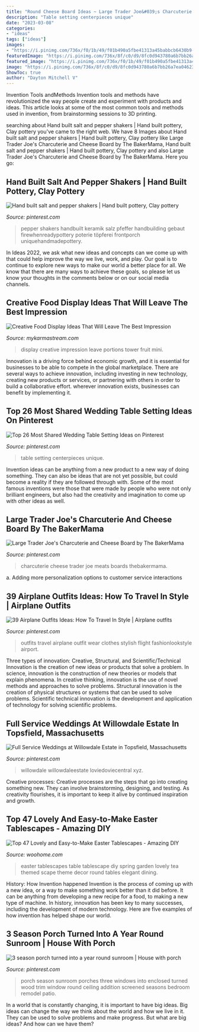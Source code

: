 ```yaml
---
title: "Round Cheese Board Ideas ~ Large Trader Joe&#039;s Charcuterie And Cheese Board By The Bakermama"
description: "Table setting centerpieces unique"
date: "2023-03-08"
categories:
- "ideas"
tags: ["ideas"]
images:
- "https://i.pinimg.com/736x/f0/1b/49/f01b490a5fbe41313a45babbcb6430b9--window-casing-window-trims.jpg"
featuredImage: "https://i.pinimg.com/736x/8f/c0/d9/8fc0d943780a6b7bb26a7ea04623f71e.jpg"
featured_image: "https://i.pinimg.com/736x/f0/1b/49/f01b490a5fbe41313a45babbcb6430b9--window-casing-window-trims.jpg"
image: "https://i.pinimg.com/736x/8f/c0/d9/8fc0d943780a6b7bb26a7ea04623f71e.jpg"
ShowToc: true
author: "Dayton Mitchell V"
---
```



Invention Tools andMethods
Invention tools and methods have revolutionized the way people create and experiment with products and ideas. This article looks at some of the most common tools and methods used in invention, from brainstorming sessions to 3D printing.

	

		
searching about Hand built salt and pepper shakers | Hand built pottery, Clay pottery you've came to the right web. We have 8 Images about Hand built salt and pepper shakers | Hand built pottery, Clay pottery like Large Trader Joe&#039;s Charcuterie and Cheese Board by The BakerMama, Hand built salt and pepper shakers | Hand built pottery, Clay pottery and also Large Trader Joe&#039;s Charcuterie and Cheese Board by The BakerMama. Here you go:
		
    
## Hand Built Salt And Pepper Shakers | Hand Built Pottery, Clay Pottery

<img loading=lazy src="https://i.pinimg.com/736x/d0/07/92/d00792e0b00cebff3a587290ce41df2e.jpg" onerror="this.onerror=null;this.src='https://tse1.mm.bing.net/th?id=OIP.iswkl11MT0JaUdz5ahCTAAHaJ3&amp;pid=15.1';" alt="Hand built salt and pepper shakers | Hand built pottery, Clay pottery">

_Source: pinterest.com_

>pepper shakers handbuilt keramik salz pfeffer handbuilding gebaut firewhenreadypottery poterie töpferei frontporch uniquehandmadepottery. 

	

In Ideas 2022, we ask what new ideas and concepts can we come up with that could help improve the way we live, work, and play. Our goal is to continue to explore new ways to make our world a better place for all. We know that there are many ways to achieve these goals, so please let us know your thoughts in the comments below or on our social media channels.

    
## Creative Food Display Ideas That Will Leave The Best Impression

<img loading=lazy src="https://mykarmastream.com/wp-content/uploads/2017/05/food-display-ideas-10.jpg" onerror="this.onerror=null;this.src='https://tse1.mm.bing.net/th?id=OIP.-Xty1GuYSW2RJzsntdxx7QHaKA&amp;pid=15.1';" alt="Creative Food Display Ideas That Will Leave The Best Impression">

_Source: mykarmastream.com_

>display creative impression leave portions tower fruit mini. 

	

Innovation is a driving force behind economic growth, and it is essential for businesses to be able to compete in the global marketplace. There are several ways to achieve innovation, including investing in new technology, creating new products or services, or partnering with others in order to build a collaborative effort. wherever innovation exists, businesses can benefit by implementing it.

    
## Top 26 Most Shared Wedding Table Setting Ideas On Pinterest

<img loading=lazy src="https://i.pinimg.com/736x/ff/82/4e/ff824e63ee26e200bc04584011d305fc.jpg" onerror="this.onerror=null;this.src='https://tse2.mm.bing.net/th?id=OIP.0nthnQ4AmmLcCwlc7P1_WAHaLG&amp;pid=15.1';" alt="Top 26 Most Shared Wedding Table Setting Ideas on Pinterest">

_Source: pinterest.com_

>table setting centerpieces unique. 

	

Invention ideas can be anything from a new product to a new way of doing something. They can also be ideas that are not yet possible, but could become a reality if they are followed through with. Some of the most famous inventions were those that were made by people who were not only brilliant engineers, but also had the creativity and imagination to come up with other ideas as well.

    
## Large Trader Joe&#039;s Charcuterie And Cheese Board By The BakerMama

<img loading=lazy src="https://i.pinimg.com/736x/3b/0d/87/3b0d8751054ff7d6e0be22b988a166ab.jpg" onerror="this.onerror=null;this.src='https://tse4.mm.bing.net/th?id=OIP._ZA4IeLcng9g6IXR91_WwwHaLH&amp;pid=15.1';" alt="Large Trader Joe&#039;s Charcuterie and Cheese Board by The BakerMama">

_Source: pinterest.com_

>charcuterie cheese trader joe meats boards thebakermama. 

	

a. Adding more personalization options to customer service interactions 

    
## 39 Airplane Outfits Ideas: How To Travel In Style | Airplane Outfits

<img loading=lazy src="https://i.pinimg.com/736x/ab/bd/4b/abbd4b3e8c449f4b216ae58386701294.jpg" onerror="this.onerror=null;this.src='https://tse2.mm.bing.net/th?id=OIP.OYG9IY_zGtk5ajU3sn8CggHaLG&amp;pid=15.1';" alt="39 Airplane Outfits Ideas: How To Travel In Style | Airplane outfits">

_Source: pinterest.com_

>outfits travel airplane outfit wear clothes stylish flight fashionlookstyle airport. 

	

Three types of innovation: Creative, Structural, and Scientific/Technical
Innovation is the creation of new ideas or products that solve a problem. In science, innovation is the construction of new theories or models that explain phenomena. In creative thinking, innovation is the use of novel methods and approaches to solve problems. Structural innovation is the creation of physical structures or systems that can be used to solve problems. Scientific technical innovation is the development and application of technology for solving scientific problems.

    
## Full Service Weddings At Willowdale Estate In Topsfield, Massachusetts

<img loading=lazy src="https://i.pinimg.com/736x/8f/c0/d9/8fc0d943780a6b7bb26a7ea04623f71e.jpg" onerror="this.onerror=null;this.src='https://tse2.mm.bing.net/th?id=OIP.7cRQyRvn-4CLjAvn110yHAHaLH&amp;pid=15.1';" alt="Full Service Weddings at Willowdale Estate in Topsfield, Massachusetts">

_Source: pinterest.com_

>willowdale willowdaleestate loviedoviecentral xyz. 

	

Creative processes:
Creative processes are the steps that go into creating something new. They can involve brainstorming, designing, and testing. As creativity flourishes, it is important to keep it alive by continued inspiration and growth.

    
## Top 47 Lovely And Easy-to-Make Easter Tablescapes - Amazing DIY

<img loading=lazy src="http://www.woohome.com/wp-content/uploads/2016/02/tablescapes-for-easter-33.jpg" onerror="this.onerror=null;this.src='https://tse2.mm.bing.net/th?id=OIP.xMNb7pJt5-F-wc95ja9_AAHaJ4&amp;pid=15.1';" alt="Top 47 Lovely and Easy-to-Make Easter Tablescapes - Amazing DIY">

_Source: woohome.com_

>easter tablescapes table tablescape diy spring garden lovely tea themed scape theme decor round tables elegant dining. 

	

History: How Invention happened
Invention is the process of coming up with a new idea, or a way to make something work better than it did before. It can be anything from developing a new recipe for a food, to making a new type of machine. In history, innovation has been key to many successes, including the development of modern technology. Here are five examples of how invention has helped shape our world.

    
## 3 Season Porch Turned Into A Year Round Sunroom | House With Porch

<img loading=lazy src="https://i.pinimg.com/736x/f0/1b/49/f01b490a5fbe41313a45babbcb6430b9--window-casing-window-trims.jpg" onerror="this.onerror=null;this.src='https://tse2.mm.bing.net/th?id=OIP.1bjs3w7MavLXyXYjEcYavQHaJ3&amp;pid=15.1';" alt="3 season porch turned into a year round sunroom | House with porch">

_Source: pinterest.com_

>porch season sunroom porches three windows into enclosed turned wood trim window round ceiling addition screened seasons bedroom remodel patio. 

	

In a world that is constantly changing, it is important to have big ideas. Big ideas can change the way we think about the world and how we live in it. They can be used to solve problems and make progress. But what are big ideas? And how can we have them?

